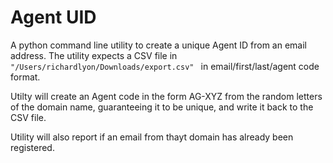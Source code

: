 # Agent UID

A python command line utility to create a unique Agent ID from an
email address. The utility expects a CSV file in `"/Users/richardlyon/Downloads/export.csv"
` in email/first/last/agent code format.

Utilty will create an Agent code in the form AG-XYZ from the random letters of the domain name, guaranteeing it to 
be unique, and write it back to the CSV file.

Utility will also report if an email from thayt domain has already been registered.

